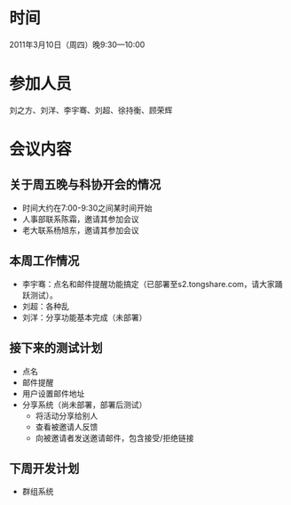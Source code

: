 # 时间 #
2011年3月10日（周四）晚9:30—10:00

# 参加人员 #
刘之方、刘洋、李宇骞、刘超、徐持衡、顾荣辉

# 会议内容 #

## 关于周五晚与科协开会的情况 ##
  * 时间大约在7:00-9:30之间某时间开始
  * 人事部联系陈霜，邀请其参加会议
  * 老大联系杨旭东，邀请其参加会议

## 本周工作情况 ##
  * 李宇骞：点名和邮件提醒功能搞定（已部署至s2.tongshare.com，请大家踊跃测试）。
  * 刘超：各种乱
  * 刘洋：分享功能基本完成（未部署）

## 接下来的测试计划 ##
  * 点名
  * 邮件提醒
  * 用户设置邮件地址
  * 分享系统（尚未部署，部署后测试）
    * 将活动分享给别人
    * 查看被邀请人反馈
    * 向被邀请者发送邀请邮件，包含接受/拒绝链接

## 下周开发计划 ##
  * 群组系统